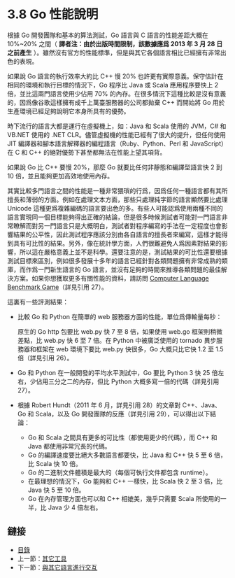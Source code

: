 # 3.8 Go 性能說明

根據 Go 開發團隊和基本的算法測試，Go 語言與 C 語言的性能差距大概在 10%~20% 之間（ **譯者注：由於出版時間限制，該數據應爲 2013 年 3 月 28 日之前產生** ）。雖然沒有官方的性能標準，但是與其它各個語言相比已經擁有非常出色的表現。

如果說 Go 語言的執行效率大約比 C++ 慢 20% 也許更有實際意義。保守估計在相同的環境和執行目標的情況下，Go 程序比 Java 或 Scala 應用程序要快上 2 倍，並比這兩門語言使用少佔用 70% 的內存。在很多情況下這種比較是沒有意義的，因爲像谷歌這樣擁有成千上萬臺服務器的公司都拋棄 C++ 而開始將 Go 用於生產環境已經足夠說明它本身所具有的優勢。

時下流行的語言大都是運行在虛擬機上，如：Java 和 Scala 使用的 JVM，C# 和 VB.NET 使用的 .NET CLR。儘管虛擬機的性能已經有了很大的提升，但任何使用 JIT 編譯器和腳本語言解釋器的編程語言（Ruby、Python、Perl 和 JavaScript）在 C 和 C++ 的絕對優勢下甚至都無法在性能上望其項背。

如果說 Go 比 C++ 要慢 20%，那麼 Go 就要比任何非靜態和編譯型語言快 2 到 10 倍，並且能夠更加高效地使用內存。

其實比較多門語言之間的性能是一種非常猥瑣的行爲，因爲任何一種語言都有其所擅長和薄弱的方面。例如在處理文本方面，那些只處理純字節的語言顯然要比處理 Unicode 這種更爲複雜編碼的語言要出色的多。有些人可能認爲使用兩種不同的語言實現同一個目標能夠得出正確的結論，但是很多時候測試者可能對一門語言非常瞭解而對另一門語言只是大概明白，測試者對程序編寫的手法在一定程度也會影響結果的公平性，因此測試程序應該分別由各自語言的擅長者來編寫，這樣才能得到具有可比性的結果。另外，像在統計學方面，人們很難避免人爲因素對結果的影響，所以這在嚴格意義上並不是科學。還要注意的是，測試結果的可比性還要根據測試目標來區別，例如很多發展十多年的語言已經針對各類問題擁有非常成熟的類庫，而作爲一門新生語言的 Go 語言，並沒有足夠的時間來推導各類問題的最佳解決方案。如果你想獲取更多有關性能的資料，請訪問 [Computer Language Benchmark Game](http://shootout.alioth.debian.org/)（詳見引用 27）。

這裏有一些評測結果：

- 比較 Go 和 Python 在簡單的 web 服務器方面的性能，單位爲傳輸量每秒：
	
	原生的 Go http 包要比 web.py 快 7 至 8 倍，如果使用 web.go 框架則稍微差點，比 web.py 快 6 至 7 倍。在 Python 中被廣泛使用的 tornado 異步服務器和框架在 web 環境下要比 web.py 快很多，Go 大概只比它快 1.2 至 1.5 倍（詳見引用 26）。

- Go 和 Python 在一般開發的平均水平測試中，Go 要比 Python 3 快 25 倍左右，少佔用三分之二的內存，但比 Python 大概多寫一倍的代碼（詳見引用 27）。
- 根據 Robert Hundt（2011 年 6 月，詳見引用 28）的文章對 C++、Java、Go 和 Scala，以及 Go 開發團隊的反應（詳見引用 29），可以得出以下結論：
	
	- Go 和 Scala 之間具有更多的可比性（都使用更少的代碼），而 C++ 和 Java 都使用非常冗長的代碼。
	- Go 的編譯速度要比絕大多數語言都要快，比 Java 和 C++ 快 5 至 6 倍，比 Scala 快 10 倍。	
	- Go 的二進制文件體積是最大的（每個可執行文件都包含 runtime）。	
	- 在最理想的情況下，Go 能夠和 C++ 一樣快，比 Scala 快 2 至 3 倍，比 Java 快 5 至 10 倍。	
	- Go 在內存管理方面也可以和 C++ 相媲美，幾乎只需要 Scala 所使用的一半，比 Java 少 4 倍左右。

## 鏈接

- [目錄](directory.md)
- 上一節：[其它工具](03.7.md)
- 下一節：[與其它語言進行交互](03.9.md)

